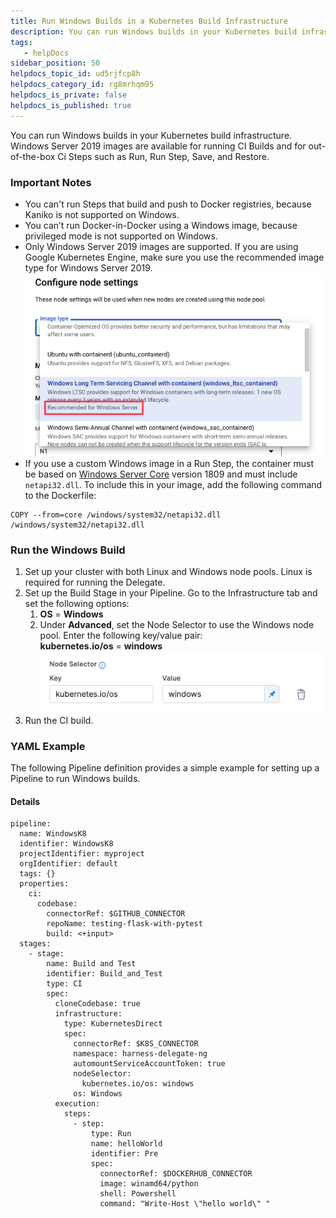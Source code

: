 ```yaml
---
title: Run Windows Builds in a Kubernetes Build Infrastructure
description: You can run Windows builds in your Kubernetes build infrastructure. Windows Server 2019 images are available for running CI Builds and for out-of-the-box Ci Steps.
tags: 
   - helpDocs
sidebar_position: 50
helpdocs_topic_id: ud5rjfcp8h
helpdocs_category_id: rg8mrhqm95
helpdocs_is_private: false
helpdocs_is_published: true
---
```


You can run Windows builds in your Kubernetes build infrastructure. Windows Server 2019 images are available for running CI Builds and for out-of-the-box Ci Steps such as Run, Run Step, Save, and Restore.

### Important Notes

* You can't run Steps that build and push to Docker registries, because Kaniko is not supported on Windows.
* You can’t run Docker-in-Docker using a Windows image, because privileged mode is not supported on Windows.
* Only Windows Server 2019 images are supported. If you are using Google Kubernetes Engine, make sure you use the recommended image type for Windows Server 2019.![](./static/run-windows-builds-in-a-kubernetes-build-infrastructure-10.png)
* If you use a custom Windows image in a Run Step, the container must be based on [Windows Server Core](https://hub.docker.com/_/microsoft-windows-servercore) version 1809 and must include `netapi32.dll`. To include this in your image, add the following command to the Dockerfile:
```
COPY --from=core /windows/system32/netapi32.dll /windows/system32/netapi32.dll
```

### Run the Windows Build

1. Set up your cluster with both Linux and Windows node pools. Linux is required for running the Delegate.
2. Set up the Build Stage in your Pipeline. Go to the Infrastructure tab and set the following options:
	1. **OS** = **Windows**
	2. Under **Advanced**, set the Node Selector to use the Windows node pool. Enter the following key/value pair:  
	**kubernetes.io/os** = **windows**![](./static/run-windows-builds-in-a-kubernetes-build-infrastructure-11.png)
3. Run the CI build.

### YAML Example

The following Pipeline definition provides a simple example for setting up a Pipeline to run Windows builds.

#### Details
```
pipeline:  
  name: WindowsK8  
  identifier: WindowsK8  
  projectIdentifier: myproject  
  orgIdentifier: default  
  tags: {}  
  properties:  
    ci:  
      codebase:  
        connectorRef: $GITHUB_CONNECTOR  
        repoName: testing-flask-with-pytest  
        build: <+input>  
  stages:  
    - stage:  
        name: Build and Test  
        identifier: Build_and_Test  
        type: CI  
        spec:  
          cloneCodebase: true  
          infrastructure:  
            type: KubernetesDirect  
            spec:  
              connectorRef: $K8S_CONNECTOR  
              namespace: harness-delegate-ng  
              automountServiceAccountToken: true  
              nodeSelector:  
                kubernetes.io/os: windows  
              os: Windows  
          execution:  
            steps:  
              - step:  
                  type: Run  
                  name: helloWorld  
                  identifier: Pre  
                  spec:  
                    connectorRef: $DOCKERHUB_CONNECTOR  
                    image: winamd64/python  
                    shell: Powershell  
                    command: "Write-Host \"hello world\" "
```
